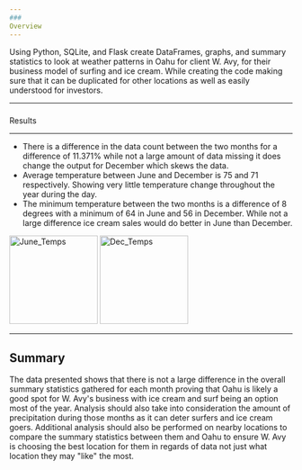 ```yaml
---
###
Overview
---
```

Using Python, SQLite, and Flask create DataFrames, graphs, and summary statistics to look at weather patterns in Oahu for client W. Avy, for their business model of surfing and ice cream. While creating the code making sure that it can be duplicated for other locations as well as easily understood for investors.

---
###
Results
___
- There is a difference in the data count between the two months for a difference of 11.371% while not a large amount of data missing it does change the output for December which skews the data. 
- Average temperature between June and December is 75 and 71 respectively. Showing very little temperature change throughout the year during the day.
- The minimum temperature between the two months is a difference of 8 degrees with a minimum of 64 in June and 56 in December. While not a large difference ice cream sales would do better in June than December.


<img width="157" alt="June_Temps" src="https://user-images.githubusercontent.com/96508478/167059714-b38c1beb-78b7-4d47-bb6a-7392351d79bf.png">

<img width="157" alt="Dec_Temps" src="https://user-images.githubusercontent.com/96508478/167059691-225a1324-74f4-4194-a5aa-938296e7401e.png">

---
###
Summary
---
The data presented shows that there is not a large difference in the overall summary statistics gathered for each month proving that Oahu is likely a good spot for W. Avy's business with ice cream and surf being an option most of the year. 
Analysis should also take into consideration the amount of precipitation during those months as it can deter surfers and ice cream goers. Additional analysis should also be performed on nearby locations to compare the summary statistics between them and Oahu to ensure W. Avy is choosing the best location for them in regards of data not just what location they may "like" the most. 
